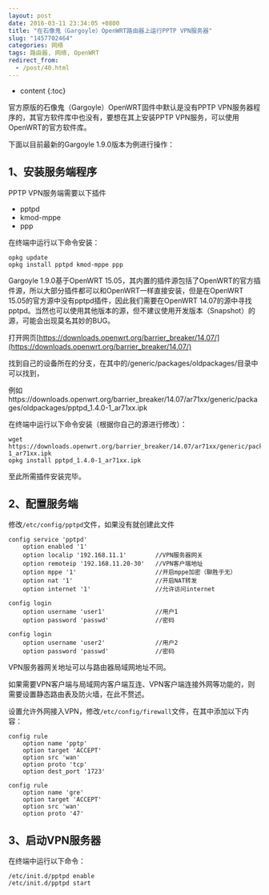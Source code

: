 ```yaml
---
layout: post
date: 2016-03-11 23:34:05 +0800
title: "在石像鬼（Gargoyle）OpenWRT路由器上运行PPTP VPN服务器"
slug: "1457702464"
categories: 网络
tags: 路由器, 网络, OpenWRT
redirect_from:
  - /post/40.html
---
```

* content
{:toc}

官方原版的石像鬼（Gargoyle）OpenWRT固件中默认是没有PPTP VPN服务器程序的，其官方软件库中也没有，要想在其上安装PPTP VPN服务，可以使用OpenWRT的官方软件库。
<!--more-->

下面以目前最新的Gargoyle 1.9.0版本为例进行操作：

## 1、安装服务端程序

PPTP VPN服务端需要以下插件

* pptpd
* kmod-mppe
* ppp

在终端中运行以下命令安装：

```Shell
opkg update
opkg install pptpd kmod-mppe ppp
```

Gargoyle 1.9.0基于OpenWRT 15.05，其内置的插件源包括了OpenWRT的官方插件源，所以大部分插件都可以和OpenWRT一样直接安装，但是在OpenWRT 15.05的官方源中没有pptpd插件，因此我们需要在OpenWRT 14.07的源中寻找pptpd。当然也可以使用其他版本的源，但不建议使用开发版本（Snapshot）的源，可能会出现莫名其妙的BUG。

打开网页[https://downloads.openwrt.org/barrier_breaker/14.07/](https://downloads.openwrt.org/barrier_breaker/14.07/)

找到自己的设备所在的分支，在其中的/generic/packages/oldpackages/目录中可以找到，

例如https://downloads.openwrt.org/barrier_breaker/14.07/ar71xx/generic/packages/oldpackages/pptpd_1.4.0-1_ar71xx.ipk

在终端中运行以下命令安装（根据你自己的源进行修改）：

```Shell
wget https://downloads.openwrt.org/barrier_breaker/14.07/ar71xx/generic/packages/oldpackages/pptpd_1.4.0-1_ar71xx.ipk
opkg install pptpd_1.4.0-1_ar71xx.ipk
```

至此所需插件安装完毕。

## 2、配置服务端
修改`/etc/config/pptpd`文件，如果没有就创建此文件

```
config service 'pptpd'
	option enabled '1'
	option localip '192.168.11.1'        //VPN服务器网关
	option remoteip '192.168.11.20-30'   //VPN客户端地址
	option mppe '1'                      //开启mppe加密（聊胜于无）
	option nat '1'                       //开启NAT转发
	option internet '1'                  //允许访问internet

config login
	option username 'user1'              //用户1
	option password 'passwd'             //密码

config login
	option username 'user2'              //用户2
	option password 'passwd'             //密码
```

VPN服务器网关地址可以与路由器局域网地址不同。

如果需要VPN客户端与局域网内客户端互连、VPN客户端连接外网等功能的，则需要设置静态路由表及防火墙，在此不赘述。

设置允许外网接入VPN，修改`/etc/config/firewall`文件，在其中添加以下内容：

```
config rule
	option name 'pptp'
	option target 'ACCEPT'
	option src 'wan'
	option proto 'tcp'
	option dest_port '1723'

config rule
	option name 'gre'
	option target 'ACCEPT'
	option src 'wan'
	option proto '47'
```

## 3、启动VPN服务器
在终端中运行以下命令：

```Shell
/etc/init.d/pptpd enable
/etc/init.d/pptpd start
```